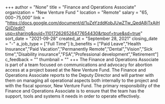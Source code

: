 +++
author = "None"
title = "Finance and Operations Associate"
organization = "New Venture Fund "
location = "Remote"
salary = "$65,000-$75,000"
link = "https://docs.google.com/document/d/1uZeYzddKobJUwZTw_QedA8jTxAiHQijD/edit?usp=sharing&ouid=110172626526477654430&rtpof=true&sd=true"
sort_date = "2021-09-28"
created_at = "September 28, 2021"
closing_date = "-"
a_job_type = ["Full Time"]
b_benefits = ["Paid Leave","Health Insurance","Paid Vacation","Permanently Remote","Dental","Vision","Sick time","Disability insurance","FSA","Professional development","Retirement"]
c_feedback = ""
thumbnail = ""
+++
The Finance and Operations Associate is part of a team focused on communications and advocacy for abortion access at a project based at the New Venture Fund. The Finance and Operations Associate reports to the Deputy Director and will partner with them on managing all operational aspects both internally to the project and with the fiscal sponsor, New Venture Fund. The primary responsibility of the Finance and Operations Associate is to ensure that the team has the support, tools and systems it needs in order to operate effectively. 